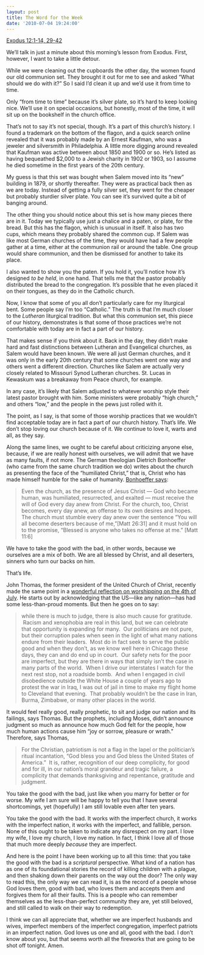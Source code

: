 ```yaml
---
layout: post
title: The Word for the Week
date: '2010-07-04 19:24:00'
---
```



[Exodus 12:1-14, 29-42](http://bible.oremus.org/?ql=145271101)

We’ll talk in just a minute about this morning’s lesson from Exodus. First, however, I want to take a little detour.

While we were cleaning out the cupboards the other day, the women found our old communion set. They brought it out for me to see and asked “What should we do with it?” So I said I’d clean it up and we’d use it from time to time.

Only “from time to time” because it’s silver plate, so it’s hard to keep looking nice. We’ll use it on special occasions, but honestly, most of the time, it will sit up on the bookshelf in the church office.  
[]()

That’s not to say it’s not special, though. It’s a part of this church’s history. I found a trademark on the bottom of the flagon, and a quick search online revealed that it was probably made by an Ernest Kaufman, who was a jeweler and silversmith in Philadelphia. A little more digging around revealed that Kaufman was active between about 1850 and 1900 or so. He’s listed as having bequeathed $2,000 to a Jewish charity in 1902 or 1903, so I assume he died sometime in the first years of the 20th century.

My guess is that this set was bought when Salem moved into its “new” building in 1879, or shortly thereafter. They were as practical back then as we are today. Instead of getting a fully silver set, they went for the cheaper but probably sturdier silver plate. You can see it’s survived quite a bit of banging around.

The other thing you should notice about this set is how many pieces there are in it. Today we typically use just a chalice and a paten, or plate, for the bread. But this has the flagon, which is unusual in itself. It also has two cups, which means they probably shared the common cup. If Salem was like most German churches of the time, they would have had a few people gather at a time, either at the communion rail or around the table. One group would share communion, and then be dismissed for another to take its place.

I also wanted to show you the paten. If you hold it, you’ll notice how it’s designed *to be held*, in one hand. That tells me that the pastor probably distributed the bread to the congregation. It’s possible that he even placed it on their tongues, as they do in the Catholic church.

Now, I know that some of you all don’t particularly care for my liturgical bent. Some people say I’m too “Catholic.” The truth is that I’m much closer to the *Lutheran* liturgical tradition. But what this communion set, this piece of our history, demonstrates is that some of those practices we’re not comfortable with today are in fact a part of our history.

That makes sense if you think about it. Back in the day, they didn’t make hard and fast distinctions between Lutheran and Evangelical churches, as Salem would have been known. We were all just German churches, and it was only in the early 20th century that some churches went one way and others went a different direction. Churches like Salem are actually very closely related to Missouri Synod Lutheran churches. St. Lucas in Kewaskum was a breakaway from Peace church, for example.

In any case, it’s likely that Salem adjusted to whatever worship style their latest pastor brought with him. Some ministers were probably “high church,” and others “low,” and the people in the pews just rolled with it.

The point, as I say, is that some of those worship practices that we wouldn’t find acceptable today are in fact a part of our church history. That’s life. We don’t stop loving our church because of it. We continue to love it, warts and all, as they say.

Along the same lines, we ought to be careful about criticizing anyone else, because, if we are really honest with ourselves, we will admit that we have as many faults, if not more. The German theologian Dietrich Bonhoeffer (who came from the same church tradition we do) writes about the church as presenting the face of the “humiliated Christ,” that is, Christ who has made himself humble for the sake of humanity. [Bonhoeffer says](http://www.inhabitatiodei.com/2010/06/23/the-church-as-the-presence-of-the-humiliated-christ/):

> Even the church, as the presence of Jesus Christ — God who became human, was humiliated, resurrected, and exalted — must receive the will of God every day anew from Christ. For the church, too, Christ becomes, every day anew, an offense to its own desires and hopes. The church must stumble every day anew over the sentence “You will all become deserters because of me,”[Matt 26:31] and it must hold on to the promise, “Blessed is anyone who takes no offense at me.” [Matt 11:6]

We have to take the good with the bad, in other words, because we ourselves are a mix of both. We are all blessed by Christ, and all deserters, sinners who turn our backs on him.

That’s life.

John Thomas, the former president of the United Church of Christ, recently made the same point in a [wonderful reflection on worshipping on the 4th of July](http://ctschicago.edu/index.php/mnusocialmedia/john-thomas-blog/208-church-on-the-fourth-of-july). He starts out by acknowledging that the US—like any nation—has had some less-than-proud moments. But then he goes on to say:

> while there is much to judge, there is also much cause for gratitude.  Racism and xenophobia are real in this land, but we can celebrate that opportunity is expanding for many.  Our politicians are not pure, but their corruption pales when seen in the light of what many nations endure from their leaders.  Most do in fact seek to serve the public good and when they don’t, as we know well here in Chicago these days, they can and do end up in court.  Our safety nets for the poor are imperfect, but they are there in ways that simply isn’t the case in many parts of the world.  When I drive our interstates I watch for the next rest stop, not a roadside bomb.  And when I engaged in civil disobedience outside the White House a couple of years ago to protest the war in Iraq, I was out of jail in time to make my flight home to Cleveland that evening.  That probably wouldn’t be the case in Iran, Burma, Zimbabwe, or many other places in the world.

It would feel really good, really prophetic, to sit and judge our nation and its failings, says Thomas. But the prophets, including Moses, didn’t announce judgment so much as announce how much God felt for the people, how much human actions cause him “joy or sorrow, pleasure or wrath.” Therefore, says Thomas,

> For the Christian, patriotism is not a flag in the lapel or the politician’s ritual incantation, “God bless you and God bless the United States of America.”  It is, rather, recognition of our deep complicity, for good and for ill, in our nation’s moral grandeur and tragic failure, a complicity that demands thanksgiving and repentance, gratitude and judgment.

You take the good with the bad, just like when you marry for better or for worse. My wife I am sure will be happy to tell you that I have several shortcomings, yet (hopefully) I am still lovable even after ten years.

You take the good with the bad. It works with the imperfect church, it works with the imperfect nation, it works with the imperfect, and fallible, person. None of this ought to be taken to indicate any disrespect on my part. I love my wife, I love my church, I love my nation. In fact, I think I love all of those that much more deeply *because* they are imperfect.

And here is the point I have been working up to all this time: that you take the good with the bad is a *scriptural* perspective. What kind of a nation has as one of its foundational stories the record of killing children with a plague, and then shaking down their parents on the way out the door? The only way to read this, the only way we can read it, is as the record of a people whose God loves them, good with bad, who loves them and accepts them and forgives them for all their faults. This is a people who can remember themselves as the less-than-perfect community they are, yet still beloved, and still called to walk on their way to redemption.

I think we can all appreciate that, whether we are imperfect husbands and wives, imperfect members of the imperfect congregation, imperfect patriots in an imperfect nation. God loves us one and all, good with the bad. I don’t know about you, but that seems worth all the fireworks that are going to be shot off tonight. Amen.


